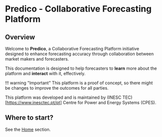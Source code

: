 # Predico - Collaborative Forecasting Platform

## Overview 
Welcome to **Predico**, a Collaborative Forecasting Platform initiative designed to enhance forecasting accuracy through collaboration between market makers and forecasters.

This documentation is designed to help forecasters to **learn** more about the platform and **interact** with it, effectively.

!!! warning "Important"
    This platform is a proof of concept, so there might be changes to improve the outcomes for all parties.

This platform was developed and is maintained by (INESC TEC)[https://www.inesctec.pt/pt] Centre for Power and Energy Systems (CPES).
    
## Where to start?

See the [Home](home.md) section.